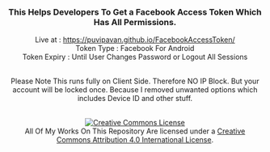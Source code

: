 <div align="center">

<h3>This Helps Developers To Get a Facebook Access Token Which Has All Permissions.</h3>

Live at : <a href="https://puvipavan.github.io/FacebookAccessToken/" target="_blank">https://puvipavan.github.io/FacebookAccessToken/</a> <br>
Token Type : Facebook For Android<br>
Token Expiry : Until User Changes Password or Logout All Sessions<br><br>

Please Note This runs fully on Client Side. Therefore NO IP Block. But your account will be locked once. Because I removed unwanted options which includes Device ID and other stuff.<br><br>

<a rel="license" href="http://creativecommons.org/licenses/by/4.0/"><img alt="Creative Commons License" style="border-width:0" src="https://i.creativecommons.org/l/by/4.0/88x31.png" /></a><br />All Of My Works On This Repository Are licensed under a <a rel="license" href="http://creativecommons.org/licenses/by/4.0/">Creative Commons Attribution 4.0 International License</a>.

</div>
